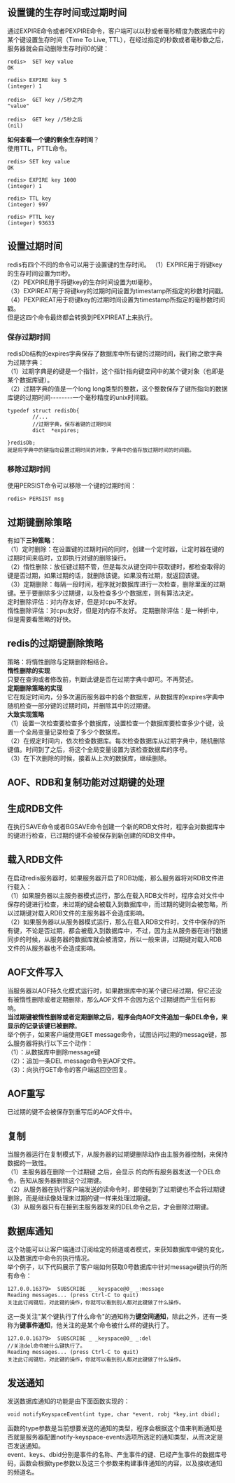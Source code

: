 ## 设置键的生存时间或过期时间   
通过EXPIRE命令或者PEXPIRE命令，客户端可以以秒或者毫秒精度为数据库中的某个键设置生存时间（Time To  Live, TTL），在经过指定的秒数或者毫秒数之后，服务器就会自动删除生存时间0的键：
```
redis>  SET key value
OK

redis> EXPIRE key 5
(integer) 1

redis>  GET key //5秒之内
"value"

redis>  GET key //5秒之后
(nil)
```
**如何查看一个键的剩余生存时间**？  
使用TTL，PTTL命令。
```
redis> SET key value
OK

redis> EXPIRE key 1000
(integer) 1

redis> TTL key
(integer) 997

redis> PTTL key
(integer) 93633
```
## 设置过期时间  
redis有四个不同的命令可以用于设置键的生存时间。
（1）EXPIRE用于将键key的生存时间设置为ttl秒。  
（2）PEXPIRE用于将键key的生存时间设置为ttl毫秒。  
（3）EXPIREAT用于将键key的过期时间设置为timestamp所指定的秒数时间戳。  
（4）PEXPIREAT用于将键key的过期时间设置为timestamp所指定的毫秒数时间戳。   
但是这四个命令最终都会转换到PEXPIREAT上来执行。  
### 保存过期时间  
redisDb结构的expires字典保存了数据库中所有键的过期时间，我们称之歌字典为过期字典：  
（1）过期字典是的键是一个指针，这个指针指向键空间中的某个键对象（也即是某个数据库键）。  
（2）过期字典的值是一个long long类型的整数，这个整数保存了键所指向的数据库键的过期时间--------一个毫秒精度的unix时间戳。  
```
typedef struct redisDb{
        //...
        //过期字典，保存着键的过期时间
        dict  *expires;
        
}redisDb;
就是将字典中的键指向设置过期时间的对象，字典中的值存放过期时间的时间戳。
```
### 移除过期时间  
使用PERSIST命令可以移除一个键的过期时间：
```
redis> PERSIST msg
```
## 过期键删除策略  
有如下**三种策略**：  
（1）定时删除：在设置键的过期时间的同时，创建一个定时器，让定时器在键的过期时间来临时，立即执行对键的删除操行。  
（2）惰性删除：放任键过期不管，但是每次从键空间中获取键时，都检查取得的键是否过期，如果过期的话，就删除该键。如果没有过期，就返回该键。  
（3）定期删除：每隔一段时间，程序就对数据库进行一次检查，删除里面的过期键。至于要删除多少过期键，以及检查多少个数据库，则有算法决定。  
定时删除评估：对内存友好，但是对cpu不友好。  
惰性删除评估：对cpu友好，但是对内存不友好。
定期删除评估：是一种折中，但是需要看策略的好快。  
## redis的过期键删除策略  
策略：将惰性删除与定期删除相结合。  
**惰性删除的实现**  
只要在查询或者修改前，判断此键是否在过期字典中即可。不再赘述。   
**定期删除策略的实现**  
它在规定时间内，分多次遍历服务器中的各个数据库，从数据库的expires字典中随机检查一部分键的过期时间，并删除其中的过期键。  
**大致实现策略**  
（1）设置一次检查要检查多个数据库，设置检查一个数据库要检查多少个键，设置一个全局变量记录检查了多少个数据库。  
（2）在规定时间内，依次检查数据库。每次检查数据库从过期字典中，随机删除键值。时间到了之后，将这个全局变量设置为该检查数据库的序号。  
（3）在下次删除的时候，接着从上次的数据库，继续删除。  
## AOF、RDB和复制功能对过期键的处理  
## 生成RDB文件  
在执行SAVE命令或者BGSAVE命令创建一个新的RDB文件时，程序会对数据库中的键进行检查，已过期的键不会被保存到新创建的RDB文件中。  
## 载入RDB文件  
在启动redis服务器时，如果服务器开启了RDB功能，那么服务器将对RDB文件进行载入：    
（1）如果服务器以主服务器模式运行，那么在载入RDB文件时，程序会对文件中保存的键进行检查，未过期的键会被载入到数据库中，而过期的键则会被忽略，所以过期键对载入RDB文件的主服务器不会造成影响。    
（2）如果服务器以从服务器模式运行，那么在载入RDB文件时，文件中保存的所有键，不论是否过期，都会被载入到数据库中，不过，因为主从服务器在进行数据同步的时候，从服务器的数据库就会被清空，所以一般来讲，过期键对载入RDB文件的从服务器也不会造成影响。  
## AOF文件写入  
当服务器以AOF持久化模式运行时，如果数据库中的某个键已经过期，但它还没有被惰性删除或者定期删除，那么AOF文件不会因为这个过期键而产生任何影响。  
**当过期键被惰性删除或者定期删除之后，程序会向AOF文件追加一条DEL命令，来显示的记录该键已被删除**。  
举个例子，如果客户端使用GET message命令，试图访问过期的message键，那么服务器将执行以下三个动作：  
（1）：从数据库中删除message键  
（2）：追加一条DEL message命令到AOF文件。  
（3）：向执行GET命令的客户端返回空回复。  
## AOF重写  
已过期的键不会被保存到重写后的AOF文件中。  
## 复制  
当服务器运行在复制模式下，从服务器的过期键删除动作由主服务器控制，来保持数据的一致性。  
（1）主服务器在删除一个过期键 之后，会显示 的向所有服务器发送一个DEL命令，告知从服务器删除这个过期键。  
（2）从服务器在执行客户端发送的读命令时，即使碰到了过期键也不会将过期键删除，而是继续像处理未过期的键一样来处理过期键。  
（3）从服务器只有在接到主服务器发来的DEL命令之后，才会删除过期键。   
## 数据库通知  
这个功能可以让客户端通过订阅给定的频道或者模式，来获知数据库中键的变化，以及数据库中命令的执行情况。    
举个例子，以下代码展示了客户端如何获取0号数据库中针对message键执行的所有命令：  
```
127.0.0.16379>  SUBSCRIBE _ _keyspace@0_ _:message
Reading messages... (press Ctrl-C to quit)
关注此订阅键后，对此键的操作，你就可以看到别人都对此键做了什么操作。
```
这一类关注"某个键执行了什么命令"的通知称为**键空间通知**，除此之外，还有一类称为**键事件通知**，他关注的是某个命令被什么样的键执行了。
```
127.0.0.16379>  SUBSCRIBE _ _keyspace@0_ _:del                                             //关注del命令被什么键执行了。
Reading messages... (press Ctrl-C to quit)
关注此订阅键后，对此键的操作，你就可以看到别人都对此键做了什么操作。
```
## 发送通知  
发送数据库通知的功能是由下面函数实现的：
```
void notifyKeyspaceEvent(int type, char *event, robj *key,int dbid);
```
函数的type参数是当前想要发送的通知的类型，程序会根据这个值来判断通知是否就是服务器配置notify-keyspace-events选项所选定的通知类型，从而决定是否发送通知。  
event、keys、dbid分别是事件的名称、产生事件的键、已经产生事件的数据库号码，函数会根据type参数以及这三个参数来构建事件通知的内容，以及接收通知的频道名。

